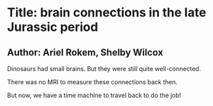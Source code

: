 # Title: brain connections in the late Jurassic period

## Author: Ariel Rokem, Shelby Wilcox

Dinosaurs had small brains. But they were still quite well-connected. 

There was no MRI to measure these connections back then. 

But now, we have a time machine to travel back to do the job!
